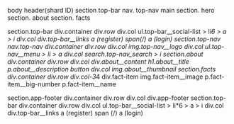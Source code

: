body
      header(shard ID)
      section top-bar
      nav. top-nav
main 
section. hero
section. about
section. facts


section.top-bar
      div.container
            div.row
                  div.col
                        ul.top-bar__social-list > li*6 > a > i
                  div.col
                        div.top-bar__links
                              a (register)
                              span(/)
                              a (login)
section.top-nav
      nav.top-nav
            div.container
                  div.row
                        div.col
                              img.top-nav__logo
                        div.col
                              ul.top-nav__menu > li > a
                        div.col
                              search.top-nav_search > i
section.about
      div.container
            div.row
                  div.col
                        div.about__content
                        h1.about__title
                        p.about__description
                        button
                  div.col
                        img.about__thumbnail
section.facts
      div.container
            div.row
                  div.col-3*4
                        div.fact-item
                              img.fact-item__image
                              p.fact-item__big-number
                              p.fact-item__name

section.app-footer
      div.container
            div.row
                  div.col
                        div.app-footer
section.top-bar
      div.container
            div.row
                  div.col
                        ul.top-bar__social-list > li*6 > a > i
                  div.col
                        div.top-bar__links
                              a (register)
                              span (/)
                              a (login)


